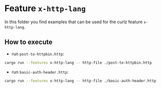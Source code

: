 # Feature `x-http-lang`

In this folder you find examples that can be used for the curlz feature `x-http-lang`.

## How to execute

- run `post-to-httpbin.http`: 
```sh
cargo run --features x-http-lang -- http-file ./post-to-httpbin.http
```
- run `basic-auth-header.http`: 
```sh
cargo run --features x-http-lang -- http-file ./basic-auth-header.http
```